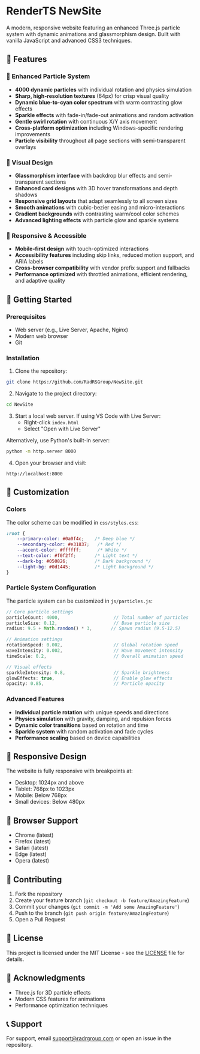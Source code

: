 # RenderTS NewSite

A modern, responsive website featuring an enhanced Three.js particle system with dynamic animations and glassmorphism design. Built with vanilla JavaScript and advanced CSS3 techniques.

## 🌟 Features

### 🌌 Enhanced Particle System
- **4000 dynamic particles** with individual rotation and physics simulation
- **Sharp, high-resolution textures** (64px) for crisp visual quality
- **Dynamic blue-to-cyan color spectrum** with warm contrasting glow effects
- **Sparkle effects** with fade-in/fade-out animations and random activation
- **Gentle swirl rotation** with continuous X/Y axis movement
- **Cross-platform optimization** including Windows-specific rendering improvements
- **Particle visibility** throughout all page sections with semi-transparent overlays

### 🎨 Visual Design
- **Glassmorphism interface** with backdrop blur effects and semi-transparent sections
- **Enhanced card designs** with 3D hover transformations and depth shadows
- **Responsive grid layouts** that adapt seamlessly to all screen sizes
- **Smooth animations** with cubic-bezier easing and micro-interactions
- **Gradient backgrounds** with contrasting warm/cool color schemes
- **Advanced lighting effects** with particle glow and sparkle systems

### 📱 Responsive & Accessible
- **Mobile-first design** with touch-optimized interactions
- **Accessibility features** including skip links, reduced motion support, and ARIA labels
- **Cross-browser compatibility** with vendor prefix support and fallbacks
- **Performance optimized** with throttled animations, efficient rendering, and adaptive quality

## 🚀 Getting Started

### Prerequisites
- Web server (e.g., Live Server, Apache, Nginx)
- Modern web browser
- Git

### Installation

1. Clone the repository:
```bash
git clone https://github.com/RadRSGroup/NewSite.git
```

2. Navigate to the project directory:
```bash
cd NewSite
```

3. Start a local web server. If using VS Code with Live Server:
   - Right-click `index.html`
   - Select "Open with Live Server"

Alternatively, use Python's built-in server:
```bash
python -m http.server 8000
```

4. Open your browser and visit:
```
http://localhost:8000
```

## 🎨 Customization

### Colors
The color scheme can be modified in `css/styles.css`:
```css
:root {
    --primary-color: #0a0f4c;    /* Deep blue */
    --secondary-color: #e31837;   /* Red */
    --accent-color: #ffffff;      /* White */
    --text-color: #f0f2ff;       /* Light text */
    --dark-bg: #050826;          /* Dark background */
    --light-bg: #0d1445;         /* Light background */
}
```

### Particle System Configuration
The particle system can be customized in `js/particles.js`:

```javascript
// Core particle settings
particleCount: 4000,                    // Total number of particles
particleSize: 0.12,                     // Base particle size
radius: 9.5 + Math.random() * 3,       // Spawn radius (9.5-12.5)

// Animation settings
rotationSpeed: 0.002,                   // Global rotation speed
waveIntensity: 0.002,                   // Wave movement intensity
timeScale: 0.2,                         // Overall animation speed

// Visual effects
sparkleIntensity: 0.8,                  // Sparkle brightness
glowEffects: true,                      // Enable glow effects
opacity: 0.85,                          // Particle opacity
```

### Advanced Features
- **Individual particle rotation** with unique speeds and directions
- **Physics simulation** with gravity, damping, and repulsion forces
- **Dynamic color transitions** based on rotation and time
- **Sparkle system** with random activation and fade cycles
- **Performance scaling** based on device capabilities

## 📱 Responsive Design

The website is fully responsive with breakpoints at:
- Desktop: 1024px and above
- Tablet: 768px to 1023px
- Mobile: Below 768px
- Small devices: Below 480px

## 🔧 Browser Support

- Chrome (latest)
- Firefox (latest)
- Safari (latest)
- Edge (latest)
- Opera (latest)

## 🤝 Contributing

1. Fork the repository
2. Create your feature branch (`git checkout -b feature/AmazingFeature`)
3. Commit your changes (`git commit -m 'Add some AmazingFeature'`)
4. Push to the branch (`git push origin feature/AmazingFeature`)
5. Open a Pull Request

## 📄 License

This project is licensed under the MIT License - see the [LICENSE](LICENSE) file for details.

## 🙏 Acknowledgments

- Three.js for 3D particle effects
- Modern CSS features for animations
- Performance optimization techniques

## 📞 Support

For support, email support@radrgroup.com or open an issue in the repository. 